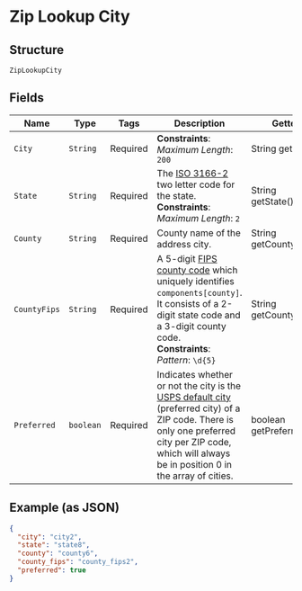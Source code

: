 
# Zip Lookup City

## Structure

`ZipLookupCity`

## Fields

| Name | Type | Tags | Description | Getter | Setter |
|  --- | --- | --- | --- | --- | --- |
| `City` | `String` | Required | **Constraints**: *Maximum Length*: `200` | String getCity() | setCity(String city) |
| `State` | `String` | Required | The <a href="https://en.wikipedia.org/wiki/ISO_3166-2" target="_blank">ISO 3166-2</a> two letter code for the state.<br>**Constraints**: *Maximum Length*: `2` | String getState() | setState(String state) |
| `County` | `String` | Required | County name of the address city. | String getCounty() | setCounty(String county) |
| `CountyFips` | `String` | Required | A 5-digit <a href="https://en.wikipedia.org/wiki/FIPS_county_code" target="_blank">FIPS county code</a> which uniquely identifies `components[county]`. It consists of a 2-digit state code and a 3-digit county code.<br>**Constraints**: *Pattern*: `\d{5}` | String getCountyFips() | setCountyFips(String countyFips) |
| `Preferred` | `boolean` | Required | Indicates whether or not the city is the <a href="https://en.wikipedia.org/wiki/ZIP_Code#ZIP_Codes_and_previous_zoning_lines" target="_blank">USPS default city</a> (preferred city) of a ZIP code. There is only one preferred city per ZIP code, which will always be in position 0 in the array of cities. | boolean getPreferred() | setPreferred(boolean preferred) |

## Example (as JSON)

```json
{
  "city": "city2",
  "state": "state8",
  "county": "county6",
  "county_fips": "county_fips2",
  "preferred": true
}
```

